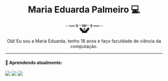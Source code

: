 <h1 align="center"> Maria Eduarda Palmeiro 💻 </h1>
  
<p align="center">
  <img src="https://github.com/eduardapalmeiro/eduardapalmeiro/blob/main/morcego.gif?raw=true">
</p>
<p align="center">
   Olá! Eu sou a Maria Eduarda, tenho 18 anos e faço faculdade de ciência da computação.
</p>

---

<h4> 🌱 Aprendendo atualmente: </h4>
<code><img height="32" src="https://cdn-icons-png.flaticon.com/512/174/174854.png"></code>
<code><img height="32" src="https://cdn-icons-png.flaticon.com/512/732/732190.png"></code>
<code><img height="32" src="https://cdn-icons-png.flaticon.com/512/5968/5968350.png"></code>


<!--
**eduardapalmeiro/eduardapalmeiro** is a ✨ _special_ ✨ repository because its `README.md` (this file) appears on your GitHub profile.

Here are some ideas to get you started:

- 🔭 I’m currently working on ...
- 🌱 I’m currently learning ...
- 👯 I’m looking to collaborate on ...
- 🤔 I’m looking for help with ...
- 💬 Ask me about ...
- 📫 How to reach me: ...
- 😄 Pronouns: ...
- ⚡ Fun fact: ...
-->
